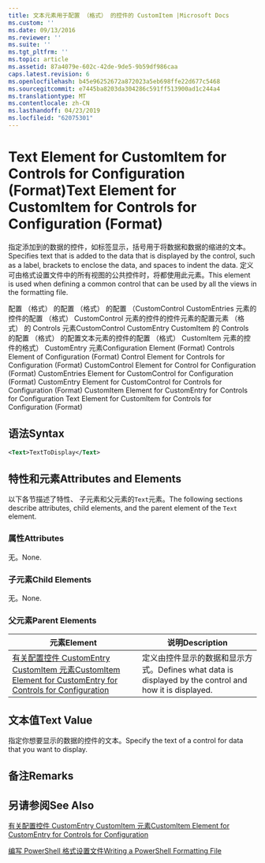 ```yaml
---
title: 文本元素用于配置 （格式） 的控件的 CustomItem |Microsoft Docs
ms.custom: ''
ms.date: 09/13/2016
ms.reviewer: ''
ms.suite: ''
ms.tgt_pltfrm: ''
ms.topic: article
ms.assetid: 87a4079e-602c-42de-9de5-9b59df986caa
caps.latest.revision: 6
ms.openlocfilehash: b45e96252672a872023a5eb698ffe22d677c5468
ms.sourcegitcommit: e7445ba8203da304286c591ff513900ad1c244a4
ms.translationtype: MT
ms.contentlocale: zh-CN
ms.lasthandoff: 04/23/2019
ms.locfileid: "62075301"
---
```

# <a name="text-element-for-customitem-for-controls-for-configuration-format"></a><span data-ttu-id="ff6d6-102">Text Element for CustomItem for Controls for Configuration (Format)</span><span class="sxs-lookup"><span data-stu-id="ff6d6-102">Text Element for CustomItem for Controls for Configuration (Format)</span></span>

<span data-ttu-id="ff6d6-103">指定添加到的数据的控件，如标签显示，括号用于将数据和数据的缩进的文本。</span><span class="sxs-lookup"><span data-stu-id="ff6d6-103">Specifies text that is added to the data that is displayed by the control, such as a label, brackets to enclose the data, and spaces to indent the data.</span></span> <span data-ttu-id="ff6d6-104">定义可由格式设置文件中的所有视图的公共控件时，将都使用此元素。</span><span class="sxs-lookup"><span data-stu-id="ff6d6-104">This element is used when defining a common control that can be used by all the views in the formatting file.</span></span>

<span data-ttu-id="ff6d6-105">配置 （格式） 的配置 （格式） 的配置 （CustomControl CustomEntries 元素的控件的配置 （格式） CustomControl 元素的控件的控件元素的配置元素 （格式） 的 Controls 元素CustomControl CustomEntry CustomItem 的 Controls 的配置 （格式） 的配置文本元素的控件的配置 （格式） CustomItem 元素的控件的格式） CustomEntry 元素</span><span class="sxs-lookup"><span data-stu-id="ff6d6-105">Configuration Element (Format) Controls Element of Configuration (Format) Control Element for Controls for Configuration (Format) CustomControl Element for Control for Configuration (Format) CustomEntries Element for CustomControl for Configuration (Format) CustomEntry Element for CustomControl for Controls for Configuration (Format) CustomItem Element for CustomEntry for Controls for Configuration Text Element for CustomItem for Controls for Configuration (Format)</span></span>

## <a name="syntax"></a><span data-ttu-id="ff6d6-106">语法</span><span class="sxs-lookup"><span data-stu-id="ff6d6-106">Syntax</span></span>

```xml
<Text>TextToDisplay</Text>
```

## <a name="attributes-and-elements"></a><span data-ttu-id="ff6d6-107">特性和元素</span><span class="sxs-lookup"><span data-stu-id="ff6d6-107">Attributes and Elements</span></span>

<span data-ttu-id="ff6d6-108">以下各节描述了特性、 子元素和父元素的`Text`元素。</span><span class="sxs-lookup"><span data-stu-id="ff6d6-108">The following sections describe attributes, child elements, and the parent element of the `Text` element.</span></span>

### <a name="attributes"></a><span data-ttu-id="ff6d6-109">属性</span><span class="sxs-lookup"><span data-stu-id="ff6d6-109">Attributes</span></span>

<span data-ttu-id="ff6d6-110">无。</span><span class="sxs-lookup"><span data-stu-id="ff6d6-110">None.</span></span>

### <a name="child-elements"></a><span data-ttu-id="ff6d6-111">子元素</span><span class="sxs-lookup"><span data-stu-id="ff6d6-111">Child Elements</span></span>

<span data-ttu-id="ff6d6-112">无。</span><span class="sxs-lookup"><span data-stu-id="ff6d6-112">None.</span></span>

### <a name="parent-elements"></a><span data-ttu-id="ff6d6-113">父元素</span><span class="sxs-lookup"><span data-stu-id="ff6d6-113">Parent Elements</span></span>

|<span data-ttu-id="ff6d6-114">元素</span><span class="sxs-lookup"><span data-stu-id="ff6d6-114">Element</span></span>|<span data-ttu-id="ff6d6-115">说明</span><span class="sxs-lookup"><span data-stu-id="ff6d6-115">Description</span></span>|
|-------------|-----------------|
|[<span data-ttu-id="ff6d6-116">有关配置控件 CustomEntry CustomItem 元素</span><span class="sxs-lookup"><span data-stu-id="ff6d6-116">CustomItem Element for CustomEntry for Controls for Configuration</span></span>](./customitem-element-for-customentry-for-controls-for-configuration-format.md)|<span data-ttu-id="ff6d6-117">定义由控件显示的数据和显示方式。</span><span class="sxs-lookup"><span data-stu-id="ff6d6-117">Defines what data is displayed by the control and how it is displayed.</span></span>|

## <a name="text-value"></a><span data-ttu-id="ff6d6-118">文本值</span><span class="sxs-lookup"><span data-stu-id="ff6d6-118">Text Value</span></span>

<span data-ttu-id="ff6d6-119">指定你想要显示的数据的控件的文本。</span><span class="sxs-lookup"><span data-stu-id="ff6d6-119">Specify the text of a control for data that you want to display.</span></span>

## <a name="remarks"></a><span data-ttu-id="ff6d6-120">备注</span><span class="sxs-lookup"><span data-stu-id="ff6d6-120">Remarks</span></span>

## <a name="see-also"></a><span data-ttu-id="ff6d6-121">另请参阅</span><span class="sxs-lookup"><span data-stu-id="ff6d6-121">See Also</span></span>

[<span data-ttu-id="ff6d6-122">有关配置控件 CustomEntry CustomItem 元素</span><span class="sxs-lookup"><span data-stu-id="ff6d6-122">CustomItem Element for CustomEntry for Controls for Configuration</span></span>](./customitem-element-for-customentry-for-controls-for-configuration-format.md)

[<span data-ttu-id="ff6d6-123">编写 PowerShell 格式设置文件</span><span class="sxs-lookup"><span data-stu-id="ff6d6-123">Writing a PowerShell Formatting File</span></span>](./writing-a-powershell-formatting-file.md)
